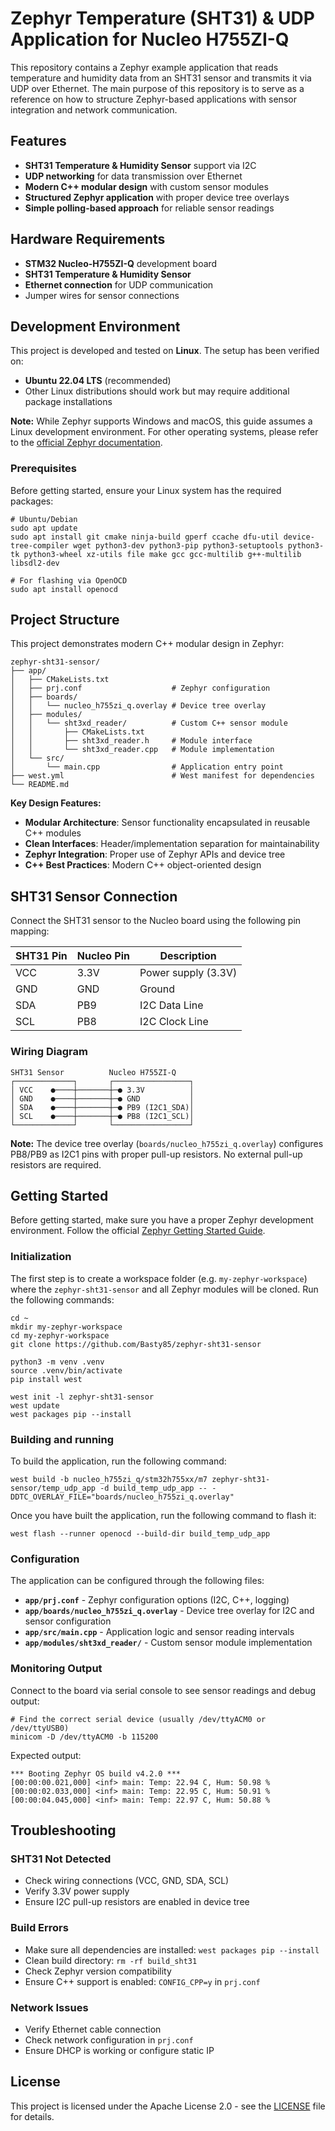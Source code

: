 # Zephyr Temperature (SHT31) & UDP Application for Nucleo H755ZI-Q

This repository contains a Zephyr example application that reads temperature and humidity data from an SHT31 sensor and transmits it via UDP over Ethernet. The main purpose of this repository is to serve as a reference on how to structure Zephyr-based applications with sensor integration and network communication.

## Features

- **SHT31 Temperature & Humidity Sensor** support via I2C
- **UDP networking** for data transmission over Ethernet
- **Modern C++ modular design** with custom sensor modules
- **Structured Zephyr application** with proper device tree overlays
- **Simple polling-based approach** for reliable sensor readings

## Hardware Requirements

- **STM32 Nucleo-H755ZI-Q** development board
- **SHT31 Temperature & Humidity Sensor**
- **Ethernet connection** for UDP communication
- Jumper wires for sensor connections

## Development Environment

This project is developed and tested on **Linux**. The setup has been verified on:

- **Ubuntu 22.04 LTS** (recommended)
- Other Linux distributions should work but may require additional package installations

**Note:** While Zephyr supports Windows and macOS, this guide assumes a Linux development environment. For other operating systems, please refer to the [official Zephyr documentation](https://docs.zephyrproject.org/latest/getting_started/index.html).

### Prerequisites

Before getting started, ensure your Linux system has the required packages:

```shell
# Ubuntu/Debian
sudo apt update
sudo apt install git cmake ninja-build gperf ccache dfu-util device-tree-compiler wget python3-dev python3-pip python3-setuptools python3-tk python3-wheel xz-utils file make gcc gcc-multilib g++-multilib libsdl2-dev

# For flashing via OpenOCD
sudo apt install openocd
```

## Project Structure

This project demonstrates modern C++ modular design in Zephyr:

```
zephyr-sht31-sensor/
├── app/
│   ├── CMakeLists.txt
│   ├── prj.conf                    # Zephyr configuration
│   ├── boards/
│   │   └── nucleo_h755zi_q.overlay # Device tree overlay
│   ├── modules/
│   │   └── sht3xd_reader/          # Custom C++ sensor module
│   │       ├── CMakeLists.txt
│   │       ├── sht3xd_reader.h     # Module interface
│   │       └── sht3xd_reader.cpp   # Module implementation
│   └── src/
│       └── main.cpp                # Application entry point
├── west.yml                        # West manifest for dependencies
└── README.md
```

**Key Design Features:**
- **Modular Architecture**: Sensor functionality encapsulated in reusable C++ modules
- **Clean Interfaces**: Header/implementation separation for maintainability
- **Zephyr Integration**: Proper use of Zephyr APIs and device tree
- **C++ Best Practices**: Modern C++ object-oriented design

## SHT31 Sensor Connection

Connect the SHT31 sensor to the Nucleo board using the following pin mapping:

| SHT31 Pin | Nucleo Pin | Description |
|-----------|------------|-------------|
| VCC       | 3.3V       | Power supply (3.3V) |
| GND       | GND        | Ground |
| SDA       | PB9        | I2C Data Line |
| SCL       | PB8        | I2C Clock Line |

### Wiring Diagram

```
SHT31 Sensor          Nucleo H755ZI-Q
┌─────────────┐       ┌─────────────────┐
│ VCC    ●────┼───────┼─● 3.3V          │
│ GND    ●────┼───────┼─● GND           │
│ SDA    ●────┼───────┼─● PB9 (I2C1_SDA)│
│ SCL    ●────┼───────┼─● PB8 (I2C1_SCL)│
└─────────────┘       └─────────────────┘
```

**Note:** The device tree overlay (`boards/nucleo_h755zi_q.overlay`) configures PB8/PB9 as I2C1 pins with proper pull-up resistors. No external pull-up resistors are required.

## Getting Started

Before getting started, make sure you have a proper Zephyr development environment. Follow the official
[Zephyr Getting Started Guide](https://docs.zephyrproject.org/latest/getting_started/index.html).

### Initialization

The first step is to create a workspace folder (e.g. ``my-zephyr-workspace``) where
the ``zephyr-sht31-sensor`` and all Zephyr modules will be cloned. Run the following
commands:

```shell
cd ~
mkdir my-zephyr-workspace
cd my-zephyr-workspace
git clone https://github.com/Basty85/zephyr-sht31-sensor

python3 -m venv .venv
source .venv/bin/activate
pip install west

west init -l zephyr-sht31-sensor
west update
west packages pip --install
```

### Building and running

To build the application, run the following command:

```shell
west build -b nucleo_h755zi_q/stm32h755xx/m7 zephyr-sht31-sensor/temp_udp_app -d build_temp_udp_app -- -DDTC_OVERLAY_FILE="boards/nucleo_h755zi_q.overlay"
```

Once you have built the application, run the following command to flash it:

```shell
west flash --runner openocd --build-dir build_temp_udp_app
```

### Configuration

The application can be configured through the following files:

- **`app/prj.conf`** - Zephyr configuration options (I2C, C++, logging)
- **`app/boards/nucleo_h755zi_q.overlay`** - Device tree overlay for I2C and sensor configuration
- **`app/src/main.cpp`** - Application logic and sensor reading intervals
- **`app/modules/sht3xd_reader/`** - Custom sensor module implementation

### Monitoring Output

Connect to the board via serial console to see sensor readings and debug output:

```shell
# Find the correct serial device (usually /dev/ttyACM0 or /dev/ttyUSB0)
minicom -D /dev/ttyACM0 -b 115200
```

Expected output:
```
*** Booting Zephyr OS build v4.2.0 ***
[00:00:00.021,000] <inf> main: Temp: 22.94 C, Hum: 50.98 %
[00:00:02.033,000] <inf> main: Temp: 22.95 C, Hum: 50.91 %
[00:00:04.045,000] <inf> main: Temp: 22.97 C, Hum: 50.88 %
```

## Troubleshooting

### SHT31 Not Detected
- Check wiring connections (VCC, GND, SDA, SCL)
- Verify 3.3V power supply
- Ensure I2C pull-up resistors are enabled in device tree

### Build Errors
- Make sure all dependencies are installed: `west packages pip --install`
- Clean build directory: `rm -rf build_sht31`
- Check Zephyr version compatibility
- Ensure C++ support is enabled: `CONFIG_CPP=y` in `prj.conf`

### Network Issues
- Verify Ethernet cable connection
- Check network configuration in `prj.conf`
- Ensure DHCP is working or configure static IP

## License

This project is licensed under the Apache License 2.0 - see the [LICENSE](LICENSE) file for details.
